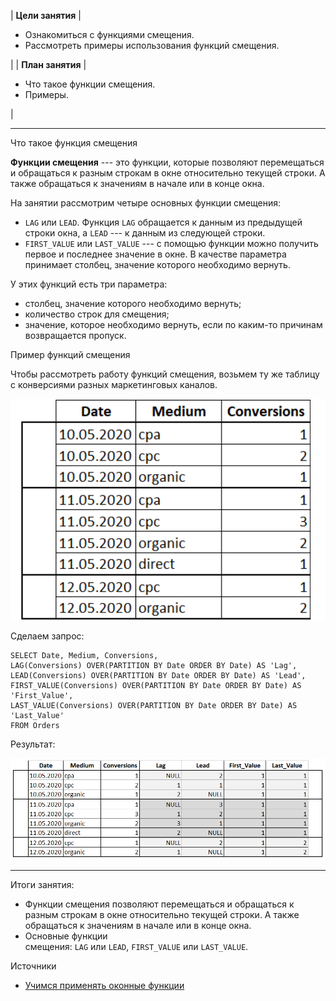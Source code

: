 | **Цели занятия** |

-   Ознакомиться с функциями смещения.
-   Рассмотреть примеры использования функций смещения.

 |
| **План занятия** |

-   Что такое функции смещения.
-   Примеры.

 |

* * * * *

Что такое функция смещения

**Функции смещения** --- это функции, которые позволяют перемещаться и обращаться к разным строкам в окне относительно текущей строки. А также обращаться к значениям в начале или в конце окна.

На занятии рассмотрим четыре основных функции смещения:

-   `LAG` или `LEAD`. Функция `LAG` обращается к данным из предыдущей строки окна, а `LEAD` --- к данным из следующей строки.
-   `FIRST_VALUE` или `LAST_VALUE` --- с помощью функции можно получить первое и последнее значение в окне. В качестве параметра принимает столбец, значение которого необходимо вернуть.

У этих функций есть три параметра:

-   столбец, значение которого необходимо вернуть;
-   количество строк для смещения;
-   значение, которое необходимо вернуть, если по каким-то причинам возвращается пропуск.

Пример функций смещения

Чтобы рассмотреть работу функций смещения, возьмем ту же таблицу с конверсиями разных маркетинговых каналов.

![](../static/img/module_3_10.png)

Сделаем запрос:

```
SELECT Date, Medium, Conversions,
LAG(Conversions) OVER(PARTITION BY Date ORDER BY Date) AS 'Lag', LEAD(Conversions) OVER(PARTITION BY Date ORDER BY Date) AS 'Lead', FIRST_VALUE(Conversions) OVER(PARTITION BY Date ORDER BY Date) AS 'First_Value',
LAST_VALUE(Conversions) OVER(PARTITION BY Date ORDER BY Date) AS 'Last_Value'
FROM Orders
```

Результат:

![](../static/img/module_3_11.png)


* * * * *

Итоги занятия:

-   Функции смещения позволяют перемещаться и обращаться к разным строкам в окне относительно текущей строки. А также обращаться к значениям в начале или в конце окна.
-   Основные функции смещения: `LAG` или `LEAD`, `FIRST_VALUE` или `LAST_VALUE`.

Источники

-   [Учимся применять оконные функции](https://thisisdata.ru/blog/uchimsya-primenyat-okonnyye-funktsii/)